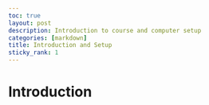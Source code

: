 ```yaml
---
toc: true
layout: post
description: Introduction to course and computer setup
categories: [markdown]
title: Introduction and Setup
sticky_rank: 1
---
```


# Introduction
